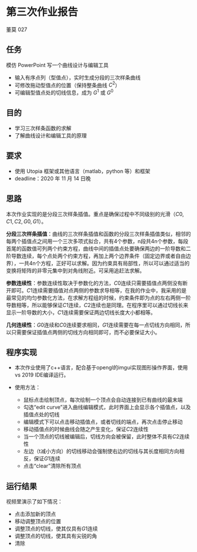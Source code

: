 # 第三次作业报告

董莫 027

## 任务

模仿 PowerPoint 写一个曲线设计与编辑工具

- 输入有序点列（型值点），实时生成分段的三次样条曲线
- 可修改拖动型值点的位置（保持整条曲线 $C^2$）
- 可编辑型值点处的切线信息，成为 $G^1$ 或 $G^0$ 

## 目的

- 学习三次样条函数的求解
- 了解曲线设计和编辑工具的原理

## 要求

- 使用 Utopia 框架或其他语言（matlab，python 等）和框架
- deadline：2020 年 11 月 14 日晚

## 思路

本次作业实现的是分段三次样条插值。重点是确保过程中不同级别的光滑（$C0,C1,C2,G0,G1$）。

**分段三次样条插值**：曲线的三次样条插值和函数的分段三次样条插值类似，相邻的每两个插值点之间用一个三次多项式拟合，共有4个参数，n段共4n个参数，每段首尾的函数值可列两个约束方程，曲线中间的插值点处要确保两边的一阶导数和二阶导数连续，每个点处两个约束方程，再加上两个边界条件（固定边界或者自由边界），一共4n个方程，正好可以求解。因为约束具有局部性，所以可以通过适当的变换将矩阵的非零元集中到对角线附近。可采用追赶法求解。

**参数连续性**：参数连续性取决于参数化的方法，$C0$连续只需要插值点两侧没有断开即可。$C1$连续需要插值对点两侧的参数求导相等，在我的作业中，我采用的是最常见的均匀参数化方法，在求解方程组的时候，约束条件即为点的左右两侧一阶导数相等，所以能够保证$C1$连续，$C2$连续也是同理。在程序里可以通过切线长来显示一阶导数的大小，$C1$连续需要保证两边切线长度大小都相等。

**几何连续性**：$G0$连续和$C0$连续要求相同，$G1$连续需要在每一点切线方向相同，所以只需要保证插值点两侧的切线方向相同即可，而不必要保证大小。

## 程序实现

- 本次作业使用了c++语言，配合基于opengl的imgui实现图形操作界面，使用vs 2019 IDE编译运行。

- 使用方法：
  - 鼠标点击绘制顶点，每次绘制一个顶点会自动连接到已有曲线的最末端
  - 勾选“edit curve”进入曲线编辑模式，此时界面上会显示各个插值点，以及插值点处的切线
  - 编辑模式下可以点击移动插值点，或者切线的端点，再次点击停止移动
  - 移动插值点的时候曲线会随之产生变化，保证$C2$连续性
  - 当一个顶点的切线被编辑后，切线方向会被保留，此时整体不具有$C2$连续性
  - 左边（t减小方向）的切线移动会强制使右边的切线与其长度相同方向相反，保证$G1$连续
  - 点击“clear”清除所有顶点

## 运行结果

视频里演示了如下情况：
- 点击添加新的顶点
- 移动调整顶点的位置
- 调整顶点的切线，使其仅具有$G1$连续
- 调整顶点的切线，使其具有尖锐的角
- 清除
